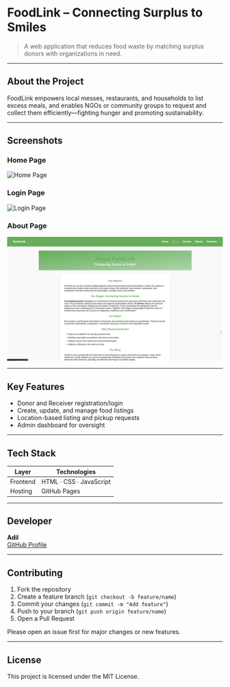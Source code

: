 # FoodLink – Connecting Surplus to Smiles

> A web application that reduces food waste by matching surplus donors with organizations in need.

---

## About the Project

FoodLink empowers local messes, restaurants, and households to list excess meals, and enables NGOs or community groups to request and collect them efficiently—fighting hunger and promoting sustainability.

---

## Screenshots

### Home Page

![Home Page](assets/home.png)

### Login Page

![Login Page](assets/login.png)

### About Page

![About Page](assets/about.png)

---

## Key Features

- Donor and Receiver registration/login
- Create, update, and manage food listings
- Location-based listing and pickup requests
- Admin dashboard for oversight

---

## Tech Stack

| Layer    | Technologies            |
| -------- | ----------------------- |
| Frontend | HTML · CSS · JavaScript |
| Hosting  | GitHub Pages            |

---

## Developer

**Adil**  
[GitHub Profile](https://github.com/Aadiii03)

---

## Contributing

1. Fork the repository
2. Create a feature branch (`git checkout -b feature/name`)
3. Commit your changes (`git commit -m "Add feature"`)
4. Push to your branch (`git push origin feature/name`)
5. Open a Pull Request

Please open an issue first for major changes or new features.

---

## License

This project is licensed under the MIT License.
